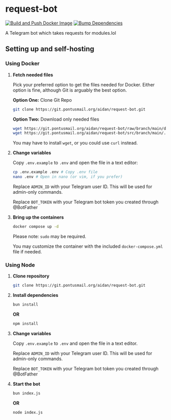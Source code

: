 # request-bot

[![Build and Push Docker Image](https://github.com/ihatenodejs/request-bot/actions/workflows/docker.yml/badge.svg)](https://github.com/ihatenodejs/request-bot/actions/workflows/docker.yml)
[![Bump Dependencies](https://github.com/ihatenodejs/request-bot/actions/workflows/bump.yml/badge.svg)](https://github.com/ihatenodejs/request-bot/actions/workflows/bump.yml)

A Telegram bot which takes requests for modules.lol

## Setting up and self-hosting

### Using Docker

1. **Fetch needed files**

   Pick your preferred option to get the files needed for Docker. Either option is fine, although Git is arguably the best option.

   **Option One:** Clone Git Repo

   ```bash
   git clone https://git.pontusmail.org/aidan/request-bot.git
   ```

   **Option Two:** Download only needed files

   ```bash
   wget https://git.pontusmail.org/aidan/request-bot/raw/branch/main/docker-compose.yml
   wget https://git.pontusmail.org/aidan/request-bot/src/branch/main/.env.example
   ```

   You may have to install `wget`, or you could use `curl` instead.

2. **Change variables**

   Copy `.env.example` to `.env` and open the file in a text editor:

   ```bash
   cp .env.example .env # Copy .env file
   nano .env # Open in nano (or vim, if you prefer)
   ```

   Replace `ADMIN_ID` with your Telegram user ID. This will be used for admin-only commands.

   Replace `BOT_TOKEN` with your Telegram bot token you created through @BotFather

3. **Bring up the containers**

   ```bash
   docker compose up -d
   ```

   Please note: `sudo` may be required.

   You may customize the container with the included `docker-compose.yml` file if needed.

### Using Node

1. **Clone repository**

   ```bash
   git clone https://git.pontusmail.org/aidan/request-bot.git
   ```

2. **Install dependencies**

   ```bash
   bun install
   ```

   **OR**

   ```bash
   npm install
   ```

3. **Change variables**

   Copy `.env.example` to `.env` and open the file in a text editor.

   Replace `ADMIN_ID` with your Telegram user ID. This will be used for admin-only commands.

   Replace `BOT_TOKEN` with your Telegram bot token you created through @BotFather

4. **Start the bot**

   ```bash
   bun index.js
   ```

   **OR**

   ```bash
   node index.js
   ```
